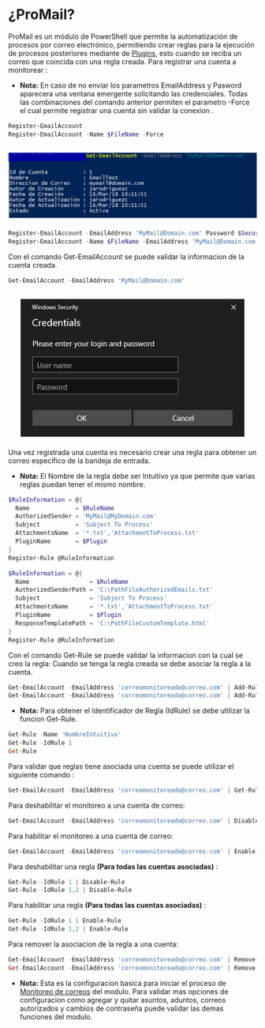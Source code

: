 # ¿ProMail?

ProMail es un módulo de PowerShell que permite la automatización de procesos por correo electrónico, permitiendo crear reglas para la ejecución de procesos posteriores mediante de [Plugins](Setuo/Plugin-Manager.md), esto cuando se reciba un correo que coincida con una regla creada.
Para registrar una cuenta a monitorear :
- **Nota:**
En caso de no enviar los parametros EmailAddress y Pasword aparecera una ventana emergente solicitando las credenciales.
Todas las combinaciones del comando anterior permiten el parametro -Force el cual permite registrar una cuenta sin validar la conexion .
```powershell
Register-EmailAccount
Register-EmailAccount -Name $FileName -Force
```
<h2 align="center"><img src="Get Account.png" /></center></h2>

```powershell
Register-EmailAccount -EmailAddress 'MyMail@Domain.com' Password $SecureString -Force
Register-EmailAccount -Name $FileName -EmailAddress 'MyMail@Domain.com' -Password $SecureString -Force
```
Con el comando Get-EmailAccount se puede validar la informacion de la cuenta creada.
```powershell
Get-EmailAccount -EmailAddress 'MyMail@Domain.com'
```
<h2 align="center"><img src="Credential Dialog.png" /></center></h2>

Una vez registrada una cuenta es necesario crear una regla para obtener un correo especifico de la bandeja de entrada.

- **Nota:**
El Nombre de la regla debe ser Intuitivo ya que permite que varias reglas puedan tener el mismo nombre.

```powershell
$RuleInformation = @{
  Name             = $RuleName 
  AuthorizedSender = 'MyMail@MyDomain.com'
  Subject          = 'Subject To Process' 
  AttachmentsName  = '*.txt','AttachmentToProcess.txt' 
  PluginName       = $Plugin
}
Register-Rule @RuleInformation
```
```powershell
$RuleInformation = @{
  Name                 = $RuleName 
  AuthorizedSenderPath = 'C:\PathFileAuthorizedEmails.txt'
  Subject              = 'Subject To Process' 
  AttachmentsName      = '*.txt','AttachmentToProcess.txt' 
  PluginName           = $Plugin
  ResponseTemplatePath = 'C:\PathFileCustomTemplate.html'
}
Register-Rule @RuleInformation
```
Con el comando Get-Rule se puede validar la informacion con la cual se creo la regla:
Cuando se tenga la regla creada se debe asociar la regla a la cuenta.

```powershell
Get-EmailAccount -EmailAddress 'correomonitoreado@correo.com' | Add-RuleToEmailAccount -IdRule (Get-Rule -Name 'NombreIntuitivo').IdRule
Get-EmailAccount -EmailAddress 'correomonitoreado@correo.com' | Add-RuleToEmailAccount -IdRule 1
```
- **Nota:**
Para obtener el Identificador de Regla (IdRule) se debe utilizar la funcion Get-Rule.
```powershell
Get-Rule -Name 'NombreIntuitivo'
Get-Rule -IdRule 1
Get-Rule
```
Para validar que reglas tiene asociada una cuenta se puede utilizar el siguiente comando :
```powershell
Get-EmailAccount -EmailAddress 'correomonitoreado@correo.com' | Get-Rule
```
Para deshabilitar el monitoreo a una cuenta de correo:
```powershell
Get-EmailAccount -EmailAddress 'correomonitoreado@correo.com' | Disable-EmailAccount
```
Para habilitar el monitoreo a una cuenta de correo:
```powershell
Get-EmailAccount -EmailAddress 'correomonitoreado@correo.com' | Enable-EmailAccount
```
Para deshabilitar una regla **(Para todas las cuentas asociadas)** :
```powershell
Get-Rule -IdRule 1 | Disable-Rule
Get-Rule -IdRule 1,2 | Disable-Rule
```
Para habilitar una regla **(Para todas las cuentas asociadas)** :
```powershell
Get-Rule -IdRule 1 | Enable-Rule
Get-Rule -IdRule 1,2 | Enable-Rule
```
Para remover la asociacion de la regla a una cuenta:
```powershell
Get-EmailAccount -EmailAddress 'correomonitoreado@correo.com' | Remove-RuleFromEmailAccount -IdRule 1
Get-EmailAccount -EmailAddress 'correomonitoreado@correo.com' | Remove-RuleFromEmailAccount -IdRule 1,2
```

- **Nota:**
Esta es la configuracion basica para iniciar el proceso de [Monitoreo de correos](Monitor-Emails.md) del modulo. Para validar mas opciones de configuracion como agregar y quitar asuntos, aduntos, correos autorizados y cambios de contraseña puede validar las demas funciones del modulo.

